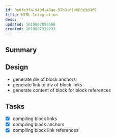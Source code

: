 ```yaml
---
id: 0a0fe3fa-949d-46aa-97b9-d1b003e3d8f9
title: HTML Integration
desc: ''
updated: 1619807858568
created: 1619807329233
---
```



## Summary

## Design
- generate div of block anchors
- generate link to div of block links
- generate content of block for block references

## Tasks
- [x] compiling block links
- [x] compiling block anchors
- [x] compiling block link references

